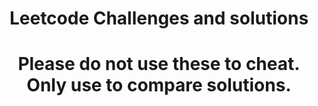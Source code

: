 # <div align='center'>Leetcode Challenges and solutions</div>

# <div align='center'>Please do not use these to cheat. Only use to compare solutions.</div>

